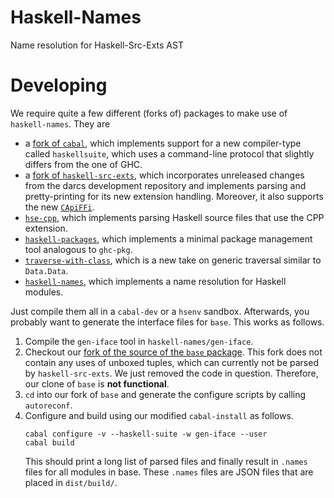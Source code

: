 Haskell-Names
=============

Name resolution for Haskell-Src-Exts AST


Developing
==========

We require quite a few different (forks of) packages to make use of
`haskell-names`. They are

- a [fork of `cabal`](https://github.com/feuerbach/cabal),
  which implements support for a new compiler-type called `haskellsuite`,
  which uses a command-line protocol that slightly differs from the one of
  GHC.
- a [fork of `haskell-src-exts`](https://github.com/feuerbach/haskell-src-exts),
  which incorporates unreleased changes from the darcs development repository
  and implements parsing and pretty-printing for its new extension handling.
  Moreover, it also supports the new
  [`CApiFFi`](http://www.haskell.org/ghc/docs/7.6.2/html/users_guide/ffi.html#ffi-capi).
- [`hse-cpp`](https://github.com/feuerbach/hse-cpp), which implements parsing
  Haskell source files that use the CPP extension.
- [`haskell-packages`](https://github.com/feuerbach/haskell-packages), 
  which implements a minimal package management tool analogous to `ghc-pkg`.
- [`traverse-with-class`](https://github.com/feuerbach/traverse-with-class), 
  which is a new take on generic traversal similar to `Data.Data`.
- [`haskell-names`](https://github.com/feuerbach/haskell-packages), 
  which implements a name resolution for Haskell modules.

Just compile them all in a `cabal-dev` or a `hsenv` sandbox. Afterwards, you
probably want to generate the interface files for `base`. This works as
follows.

1. Compile the `gen-iface` tool in `haskell-names/gen-iface`.
2. Checkout our [fork of the source of the `base`
   package](https://github.com/feuerbach/haskell-packages). This fork does not
   contain any uses of unboxed tuples, which can currently not be parsed by
   `haskell-src-exts`. We just removed the code in question. Therefore, our
   clone of `base` is **not functional**.
3. `cd` into our fork of `base` and generate the configure scripts by calling
   `autoreconf`.
4. Configure and build using our modified `cabal-install` as follows.
   ~~~~
   cabal configure -v --haskell-suite -w gen-iface --user
   cabal build
   ~~~~
   This should print a long list of parsed files and finally result in
   `.names` files for all modules in base. These `.names` files are JSON files
   that are placed in `dist/build/`. 
